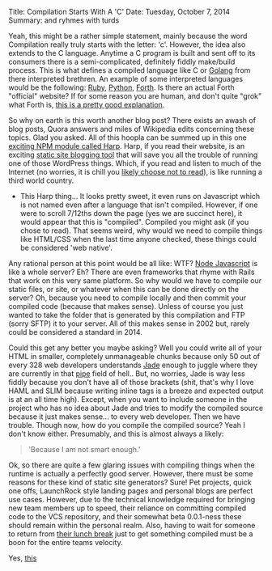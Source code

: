 Title: Compilation Starts With A 'C'
Date: Tuesday, October 7, 2014
Summary: and ryhmes with turds

Yeah, this might be a rather simple statement, mainly because the word Compilation really truly starts with the letter: 'c'. However, the idea also extends to the C language.  Anytime a C program is built and sent off to its consumers there is a semi-complicated, definitely fiddly make/build process. This is what defines a compiled language like C or [Golang][1] from there interpreted brethren. An example of some interpreted languages would be the following: [Ruby][2], [Python][3], [Forth][4]. Is there an actual Forth "official" website? If for some reason you are human, and don't quite "grok" what Forth is, [this is a pretty good explanation][5].

So why on earth is this worth another blog post? There exists an awash of blog posts, Quora answers and miles of Wikipedia edits concerning these topics. Glad you asked. All of this hoopla can be summed up in this one [exciting NPM module called Harp][6]. Harp, if you read their website, is an exciting [static site blogging tool][7] that will save you all the trouble of running one of those WordPress things. Which, if you read and listen to much of the Internet (no worries, it is chill you [likely choose not to read][13]), is like running a third world country. 

* This Harp thing... It looks pretty sweet, it even runs on Javascript which is not named even after a language that isn't compiled. However, if one were to scroll 7/12ths down the page (yes we are succinct here), it would appear that this is "compiled". Compiled you might ask (if you chose to read). That seems weird, why would we need to compile things like HTML/CSS when the last time anyone checked, these things could be considered 'web native'.

Any rational person at this point would be all like: WTF? [Node Javascript][8] is like a whole server? Eh? There are even frameworks that rhyme with Rails that work on this very same platform. So why would we have to compile our static files, or site, or whatever when this can be done directly on the server? Oh, because you need to compile locally and then commit your compiled code (because that makes sense). Unless of course you just wanted to take the folder that is generated by this compilation and FTP (sorry SFTP) it to your server. All of this makes sense in 2002 but, rarely could be considered a standard in 2014.

Could this get any better you maybe asking? Well you could write all of your HTML in smaller, completely unmanageable chunks because only 50 out of every 328 web developers understands [Jade][9] enough to juggle where they are currently in that [pipe][12] field of hell.. But, no worries, Jade is way less fiddly because you don't have all of those brackets (shit, that's why I love HAML and SLIM because writing inline tags is a breeze and expected output is at an all time high). Except, when you want to include someone in the project who has no idea about Jade and tries to modify the compiled source because it just makes sense... to every web developer. Then we have trouble. Though now, how do you compile the compiled source? Yeah I don't know either. Presumably, and this is almost always a likely: 

>'Because I am not smart enough.'

Ok, so there are quite a few glaring issues with compiling things when the runtime is actually a perfectly good server. However, there must be some reasons for these kind of static site generators? Sure! Pet projects, quick one offs, LaunchRock style landing pages and personal blogs are perfect use cases. However, due to the technical knowledge required for bringing new team members up to speed, their reliance on committing compiled code to the VCS repository, and their somewhat beta 0.0.1-ness these should remain within the personal realm. Also, having to wait for someone to return from [their lunch break][10] just to get something compiled must be a boon for the entire teams velocity. 

Yes, [this][11]

[1]: https://golang.org/
[2]: https://www.ruby-lang.org/en/
[3]: https://www.python.org/
[4]: http://groups.engin.umd.umich.edu/CIS/course.des/cis400/forth/forth.html
[5]: http://cstruter.com/articles/article/1/4
[6]: http://harpjs.com/
[7]: https://gist.github.com/davatron5000/2254924
[8]: http://i.imgur.com/FHWMO.gif
[9]: http://jade-lang.com/
[10]: https://gimmebar.com/view/504f465629ca15bb4b000000/big
[11]: https://the-pastry-box-project.net/ed-finkler/2014-october-6
[12]: https://en.wikipedia.org/wiki/Pipeline_(Unix)
[13]: http://cloudbacon.com/2011-12-19-People-Can-Not-Read